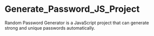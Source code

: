 # Generate_Password_JS_Project

Random Password Generator is a JavaScript project that can generate strong and unique passwords automatically. 

